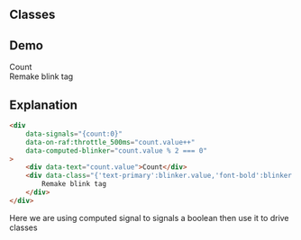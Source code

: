 ## Classes

## Demo

<div
    data-signals="{count:0}"
    data-on-raf:throttle_500ms="count.value++"
    data-computed-blinker="count.value % 2 === 0"
>
    <div data-text="count.value">Count</div>
    <div data-class="{'text-primary':blinker.value,'font-bold':blinker.value}">
        Remake blink tag
    </div>
</div>

## Explanation

```html
<div
    data-signals="{count:0}"
    data-on-raf:throttle_500ms="count.value++"
    data-computed-blinker="count.value % 2 === 0"
>
    <div data-text="count.value">Count</div>
    <div data-class="{'text-primary':blinker.value,'font-bold':blinker.value}">
        Remake blink tag
    </div>
</div>
```

Here we are using computed signal to signals a boolean then use it to drive classes
